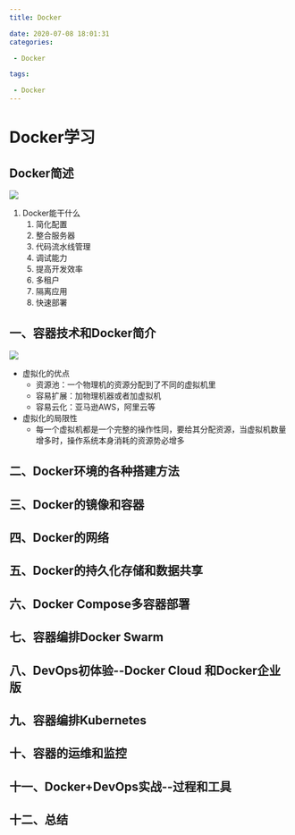 ```yaml
---
title: Docker

date: 2020-07-08 18:01:31
categories: 

 - Docker

tags: 

 - Docker
---
```




# Docker学习

<!--more-->

## Docker简述

![](https://gitee.com/zelen/IMG/raw/master/PicGo/20200505140751.png)

1. Docker能干什么
   1. 简化配置
   2. 整合服务器
   3. 代码流水线管理
   4. 调试能力
   5. 提高开发效率
   6. 多租户
   7. 隔离应用
   8. 快速部署

## 一、容器技术和Docker简介

![](https://gitee.com/zelen/IMG/raw/master/PicGo/20200505142429.png)

- 虚拟化的优点
  - 资源池：一个物理机的资源分配到了不同的虚拟机里
  - 容易扩展：加物理机器或者加虚拟机
  - 容易云化：亚马逊AWS，阿里云等
- 虚拟化的局限性
  - 每一个虚拟机都是一个完整的操作性同，要给其分配资源，当虚拟机数量增多时，操作系统本身消耗的资源势必增多

## 二、Docker环境的各种搭建方法



## 三、Docker的镜像和容器



## 四、Docker的网络



## 五、Docker的持久化存储和数据共享



## 六、Docker Compose多容器部署



## 七、容器编排Docker Swarm



## 八、DevOps初体验--Docker Cloud 和Docker企业版



## 九、容器编排Kubernetes



## 十、容器的运维和监控



## 十一、Docker+DevOps实战--过程和工具



## 十二、总结



